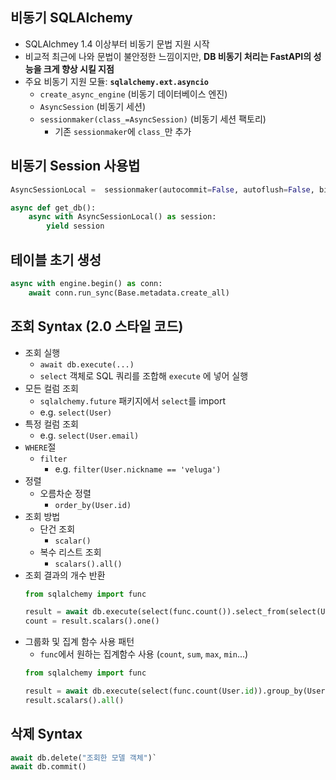 ## 비동기 SQLAlchemy
- SQLAlchmey 1.4 이상부터 비동기 문법 지원 시작
- 비교적 최근에 나와 문법이 불안정한 느낌이지만, **DB 비동기 처리는 FastAPI의 성능을 크게 향상 시킬 지점**
- 주요 비동기 지원 모듈: **`sqlalchemy.ext.asyncio`**
	- `create_async_engine` (비동기 데이터베이스 엔진)
	- `AsyncSession` (비동기 세션)
	- `sessionmaker(class_=AsyncSession)` (비동기 세션 팩토리)
		- 기존 `sessionmaker`에 `class_`만 추가
## 비동기 Session 사용법
```python
AsyncSessionLocal =  sessionmaker(autocommit=False, autoflush=False, bind=engine, class_=AsyncSession)

async def get_db():
    async with AsyncSessionLocal() as session:
        yield session
```
## 테이블 초기 생성
```python
async with engine.begin() as conn:
    await conn.run_sync(Base.metadata.create_all)
```

## 조회 Syntax (2.0 스타일 코드)
- 조회 실행
	- `await db.execute(...)`
	- `select` 객체로 SQL 쿼리를 조합해 `execute` 에 넣어 실행
- 모든 컬럼 조회
	- `sqlalchemy.future` 패키지에서 `select`를 import
	- e.g. `select(User)`
- 특정 컬럼 조회
	- e.g. `select(User.email)`
- `WHERE`절
	- `filter`
		- e.g. `filter(User.nickname == 'veluga')`
- 정렬
	- 오름차순 정렬
		- `order_by(User.id)`
- 조회 방법
	- 단건 조회
		- `scalar()`
	- 복수 리스트 조회
		- `scalars().all()`
- 조회 결과의 개수 반환
	```python
	from sqlalchemy import func
	
	result = await db.execute(select(func.count()).select_from(select(User)))
	count = result.scalars().one()
	```
- 그룹화 및 집계 함수 사용 패턴
	- `func`에서 원하는 집계함수 사용 (`count`, `sum`, `max`, `min`...)
	```python
	from sqlalchemy import func
	
	result = await db.execute(select(func.count(User.id)).group_by(User.id))
	result.scalars().all()
	```
## 삭제 Syntax
```python
await db.delete("조회한 모델 객체")`
await db.commit()
```